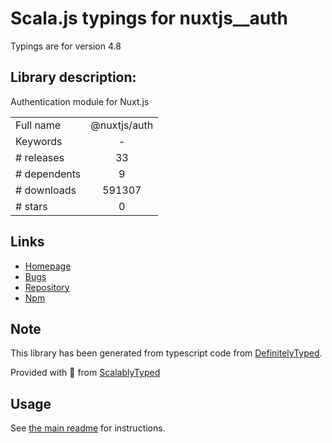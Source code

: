 
# Scala.js typings for nuxtjs__auth

Typings are for version 4.8

## Library description:
Authentication module for Nuxt.js

|                    |                 |
| ------------------ | :-------------: |
| Full name          | @nuxtjs/auth |
| Keywords           | - |
| # releases         | 33 |
| # dependents       | 9 |
| # downloads        | 591307 |
| # stars            | 0 |

## Links
- [Homepage](https://github.com/nuxt-community/auth-module#readme)
- [Bugs](https://github.com/nuxt-community/auth-module/issues)
- [Repository](https://github.com/nuxt-community/auth-module)
- [Npm](https://www.npmjs.com/package/%40nuxtjs%2Fauth)
    


## Note
This library has been generated from typescript code from [DefinitelyTyped](https://definitelytyped.org).

Provided with :purple_heart: from [ScalablyTyped](https://github.com/oyvindberg/ScalablyTyped)

## Usage
See [the main readme](../../readme.md) for instructions.


